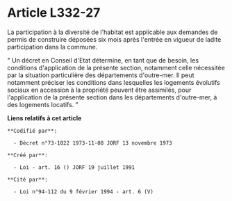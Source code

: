 # Article L332-27

La participation à la diversité de l'habitat est applicable aux demandes de permis de construire déposées six mois après
l'entrée en vigueur de ladite participation dans la commune.

" Un décret en Conseil d'Etat détermine, en tant que de besoin, les conditions d'application de la présente section,
notamment celle nécessitée par la situation particulière des départements d'outre-mer. Il peut notamment préciser les
conditions dans lesquelles les logements évolutifs sociaux en accession à la propriété peuvent être assimilés, pour
l'application de la présente section dans les départements d'outre-mer, à des logements locatifs. "

**Liens relatifs à cet article**

	**Codifié par**:

	  - Décret n°73-1022 1973-11-08 JORF 13 novembre 1973

	**Créé par**:

	  - Loi - art. 16 () JORF 19 juillet 1991

	**Cité par**:

	  - Loi n°94-112 du 9 février 1994 - art. 6 (V)
